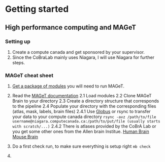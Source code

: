 # Getting started 
## High performance computing and MAGeT

### Setting up 
1. Create a compute canada and get sponsored by your supervisor.
2. Since the CoBraLab mainly uses Niagara, I will use Niagara for further steps.

### MAGeT cheat sheet
1. [Get a package of modules](https://github.com/CoBrALab/documentation/wiki/Getting-Started-on-Niagara) you will need to run MAGeT.
  
2. Read the [MAGeT documentation](https://github.com/CobraLab/documentation/wiki/MAGeTBrain)
  2.1 Load modules
  2.2 Clone MAGeT Brain to your directory
  2.3 Create a directory structure that corresponds to the pipeline
  2.4 Populate your directory with the corresponding files (atlas, mask, labels, brain files)
        2.4.1 Use [Globus](https://www.globus.org/) or rsync to transfer your data to your compute canada directory
              ```
              rsync -avz /path/to/file username@niagara.computecanada.ca:/path/to/put/file (usually starts with scratch/...)
              ```
        2.4.2 There is atlases provided by the CoBrA Lab or you get some other ones from the Allen brain Institue.
              [Human Brain](https://github.com/cobralab/atlases)
              [Mouse Brain](https://wiki.mouseimaging.ca/display/MICePub/Mouse+Brain+Atlases) 
3. Do a first check run, to make sure everything is setup right
        ```
        mb check
        ```
4.

